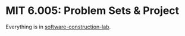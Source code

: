 # MIT 6.005: Problem Sets & Project

Everything is in [software-construction-lab](https://github.com/huang-feiyu/software-construction-lab).

